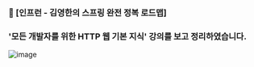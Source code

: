 ### 🔗 [인프런 - 김영한의 스프링 완전 정복 로드맵]
### '모든 개발자를 위한 HTTP 웹 기본 지식' 강의를 보고 정리하였습니다. 
![image](https://github.com/6om1n/2024-spring-study/assets/78257436/d34c0149-1681-4aab-b2c3-b2487f5614b0)

